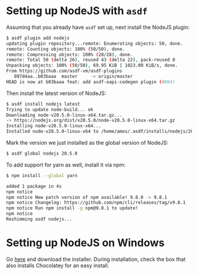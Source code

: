 # Setting up NodeJS with `asdf`

Assuming that you already have `asdf` set up, next install the NodeJS plugin:

```bash
$ asdf plugin add nodejs
updating plugin repository...remote: Enumerating objects: 50, done.
remote: Counting objects: 100% (50/50), done.
remote: Compressing objects: 100% (28/28), done.
remote: Total 50 (delta 26), reused 43 (delta 22), pack-reused 0
Unpacking objects: 100% (50/50), 69.95 KiB | 1023.00 KiB/s, done.
From https://github.com/asdf-vm/asdf-plugins
   097d4aa..b03baaa  master     -> origin/master
HEAD is now at b03baaa feat: add asdf-oapi-codegen plugin (#864)
```

Then install the latest version of NodeJS:

```bash
$ asdf install nodejs latest
Trying to update node-build... ok
Downloading node-v20.5.0-linux-x64.tar.gz...
-> https://nodejs.org/dist/v20.5.0/node-v20.5.0-linux-x64.tar.gz
Installing node-v20.5.0-linux-x64...
Installed node-v20.5.0-linux-x64 to /home/amos/.asdf/installs/nodejs/20.5.0
```

Mark the version we just installed as the global version of NodeJS:

```bash
$ asdf global nodejs 20.5.0
```

To add support for yarn as well, install it via npm:

```bash
$ npm install --global yarn

added 1 package in 4s
npm notice 
npm notice New patch version of npm available! 9.8.0 -> 9.8.1
npm notice Changelog: https://github.com/npm/cli/releases/tag/v9.8.1
npm notice Run npm install -g npm@9.8.1 to update!
npm notice 
Reshimming asdf nodejs...
```

# Setting up NodeJS on Windows

Go [here](https://nodejs.org/en/download) and download the installer. During installation, check the box that also installs Chocolatey for an easy install.
